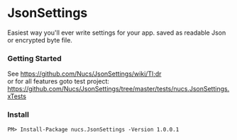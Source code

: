 # JsonSettings
Easiest way you'll ever write settings for your app. saved as readable Json or encrypted byte file.

### Getting Started
See https://github.com/Nucs/JsonSettings/wiki/Tl;dr<br>
or for all features goto test project: https://github.com/Nucs/JsonSettings/tree/master/tests/nucs.JsonSettings.xTests
### Install
```
PM> Install-Package nucs.JsonSettings -Version 1.0.0.1
```
